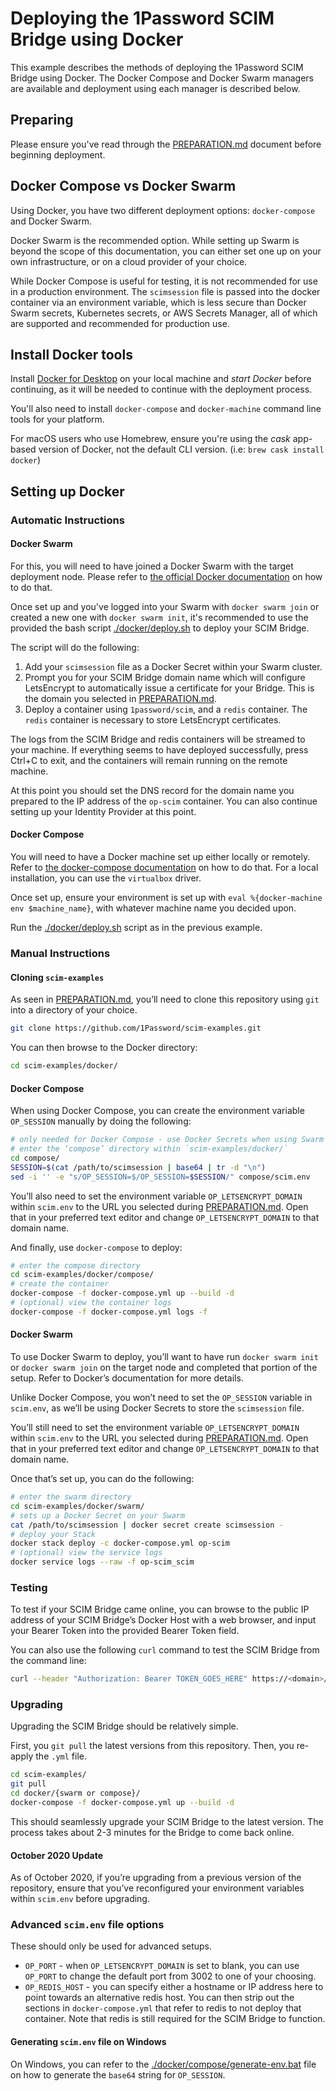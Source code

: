 # Deploying the 1Password SCIM Bridge using Docker

This example describes the methods of deploying the 1Password SCIM Bridge using Docker. The Docker Compose and Docker Swarm managers are available and deployment using each manager is described below.

## Preparing

Please ensure you've read through the [PREPARATION.md](/PREPARATION.md) document before beginning deployment.

## Docker Compose vs Docker Swarm

Using Docker, you have two different deployment options: `docker-compose` and Docker Swarm.

Docker Swarm is the recommended option. While setting up Swarm is beyond the scope of this documentation, you can either set one up on your own infrastructure, or on a cloud provider of your choice.

While Docker Compose is useful for testing, it is not recommended for use in a production environment. The `scimsession` file is passed into the docker container via an environment variable, which is less secure than Docker Swarm secrets, Kubernetes secrets, or AWS Secrets Manager, all of which are supported and recommended for production use.

## Install Docker tools

Install [Docker for Desktop](https://www.docker.com/products/docker-desktop) on your local machine and _start Docker_ before continuing, as it will be needed to continue with the deployment process.

You'll also need to install `docker-compose` and `docker-machine` command line tools for your platform.

For macOS users who use Homebrew, ensure you're using the _cask_ app-based version of Docker, not the default CLI version. (i.e: `brew cask install docker`)

## Setting up Docker

### Automatic Instructions

#### Docker Swarm

For this, you will need to have joined a Docker Swarm with the target deployment node. Please refer to [the official Docker documentation](https://docs.docker.com/engine/swarm/swarm-tutorial/create-swarm/) on how to do that.

Once set up and you've logged into your Swarm with `docker swarm join` or created a new one with `docker swarm init`, it's recommended to use the provided the bash script [./docker/deploy.sh](deploy.sh) to deploy your SCIM Bridge.

The script will do the following:

1. Add your `scimsession` file as a Docker Secret within your Swarm cluster.
2. Prompt you for your SCIM Bridge domain name which will configure LetsEncrypt to automatically issue a certificate for your Bridge. This is the domain you selected in [PREPARATION.md](/PREPARATION.md).
3. Deploy a container using `1password/scim`, and a `redis` container. The `redis` container is necessary to store LetsEncrypt certificates.

The logs from the SCIM Bridge and redis containers will be streamed to your machine. If everything seems to have deployed successfully, press Ctrl+C to exit, and the containers will remain running on the remote machine.

At this point you should set the DNS record for the domain name you prepared to the IP address of the `op-scim` container. You can also continue setting up your Identity Provider at this point.

#### Docker Compose

You will need to have a Docker machine set up either locally or remotely. Refer to [the docker-compose documentation](https://docs.docker.com/machine/reference/create/) on how to do that. For a local installation, you can use the `virtualbox` driver.

Once set up, ensure your environment is set up with `eval %{docker-machine env $machine_name}`, with whatever machine name you decided upon.

Run the [./docker/deploy.sh](deploy.sh) script as in the previous example.

### Manual Instructions

#### Cloning `scim-examples`

As seen in [PREPARATION.md](/PREPARATION.md), you’ll need to clone this repository using `git` into a directory of your choice.

```bash
git clone https://github.com/1Password/scim-examples.git
```

You can then browse to the Docker directory:

```bash
cd scim-examples/docker/
```

#### Docker Compose

When using Docker Compose, you can create the environment variable `OP_SESSION` manually by doing the following:

```bash
# only needed for Docker Compose - use Docker Secrets when using Swarm
# enter the ‘compose’ directory within `scim-examples/docker/`
cd compose/
SESSION=$(cat /path/to/scimsession | base64 | tr -d "\n")
sed -i '' -e "s/OP_SESSION=$/OP_SESSION=$SESSION/" compose/scim.env
```

You’ll also need to set the environment variable `OP_LETSENCRYPT_DOMAIN` within `scim.env` to the URL you selected during [PREPARATION.md](/PREPARATION.md). Open that in your preferred text editor and change `OP_LETSENCRYPT_DOMAIN` to that domain name.

And finally, use `docker-compose` to deploy:

```bash
# enter the compose directory
cd scim-examples/docker/compose/
# create the container
docker-compose -f docker-compose.yml up --build -d
# (optional) view the container logs
docker-compose -f docker-compose.yml logs -f
```

#### Docker Swarm

To use Docker Swarm to deploy, you’ll want to have run `docker swarm init` or `docker swarm join` on the target node and completed that portion of the setup. Refer to Docker’s documentation for more details.

Unlike Docker Compose, you won’t need to set the `OP_SESSION` variable in `scim.env`, as we’ll be using Docker Secrets to store the `scimsession` file.

You’ll still need to set the environment variable `OP_LETSENCRYPT_DOMAIN` within `scim.env` to the URL you selected during [PREPARATION.md](/PREPARATION.md). Open that in your preferred text editor and change `OP_LETSENCRYPT_DOMAIN` to that domain name.

Once that’s set up, you can do the following:

```bash
# enter the swarm directory
cd scim-examples/docker/swarm/
# sets up a Docker Secret on your Swarm
cat /path/to/scimsession | docker secret create scimsession -
# deploy your Stack
docker stack deploy -c docker-compose.yml op-scim
# (optional) view the service logs
docker service logs --raw -f op-scim_scim
```

### Testing

To test if your SCIM Bridge came online, you can browse to the public IP address of your SCIM Bridge’s Docker Host with a web browser, and input your Bearer Token into the provided Bearer Token field.

You can also use the following `curl` command to test the SCIM Bridge from the command line:

```bash
curl --header "Authorization: Bearer TOKEN_GOES_HERE" https://<domain>/scim/Users
```

### Upgrading

Upgrading the SCIM Bridge should be relatively simple.

First, you `git pull` the latest versions from this repository. Then, you re-apply the `.yml` file.

```bash
cd scim-examples/
git pull
cd docker/{swarm or compose}/
docker-compose -f docker-compose.yml up --build -d
```

This should seamlessly upgrade your SCIM Bridge to the latest version. The process takes about 2-3 minutes for the Bridge to come back online.

#### October 2020 Update

As of October 2020, if you’re upgrading from a previous version of the repository, ensure that you’ve reconfigured your environment variables within `scim.env` before upgrading.

### Advanced `scim.env` file options

These should only be used for advanced setups.

* `OP_PORT` - when `OP_LETSENCRYPT_DOMAIN` is set to blank, you can use `OP_PORT` to change the default port from 3002 to one of your choosing.
* `OP_REDIS_HOST` - you can specify either a hostname or IP address here to point towards an alternative redis host. You can then strip out the sections in `docker-compose.yml` that refer to redis to not deploy that container. Note that redis is still required for the SCIM Bridge to function.

#### Generating `scim.env` file on Windows

On Windows, you can refer to the [./docker/compose/generate-env.bat](generate-env.bat) file on how to generate the `base64` string for `OP_SESSION`.
